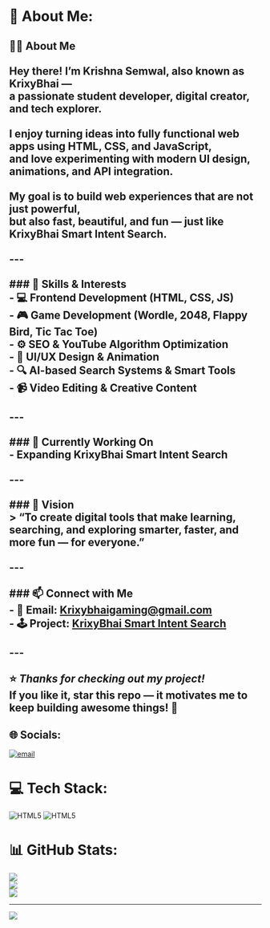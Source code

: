 # 💫 About Me:
## 👨‍💻 About Me<br><br>Hey there! I’m **Krishna Semwal**, also known as **KrixyBhai** —  <br>a passionate **student developer**, **digital creator**, and **tech explorer**.  <br><br>I enjoy turning ideas into fully functional web apps using **HTML, CSS, and JavaScript**,  <br>and love experimenting with **modern UI design, animations, and API integration**.  <br><br>My goal is to build web experiences that are not just powerful,  <br>but also fast, beautiful, and fun — just like **KrixyBhai Smart Intent Search**.  <br><br>---<br><br>### 🧠 Skills & Interests<br>- 💻 Frontend Development (HTML, CSS, JS)<br>- 🎮 Game Development (Wordle, 2048, Flappy Bird, Tic Tac Toe)<br>- ⚙️ SEO & YouTube Algorithm Optimization<br>- 🎨 UI/UX Design & Animation<br>- 🔍 AI-based Search Systems & Smart Tools<br>- 📹 Video Editing & Creative Content  <br><br>---<br><br>### 🌱 Currently Working On<br>- Expanding **KrixyBhai Smart Intent Search** <br><br>---<br><br>### 🚀 Vision<br>> “To create digital tools that make learning, searching, and exploring smarter, faster, and more fun — for everyone.”<br><br>---<br><br>### 📫 Connect with Me<br>- 💬 **Email:** Krixybhaigaming@gmail.com<br>- 🕹️ **Project:** [KrixyBhai Smart Intent Search](#)<br><br>---<br><br>⭐ _Thanks for checking out my project!_  <br>If you like it, **star this repo** — it motivates me to keep building awesome things! 🚀


## 🌐 Socials:
[![email](https://img.shields.io/badge/Email-D14836?logo=gmail&logoColor=white)](mailto:Krixybhaigaming@gmail.com) 

# 💻 Tech Stack:
![HTML5](https://img.shields.io/badge/html5-%23E34F26.svg?style=for-the-badge&logo=html5&logoColor=white) ![HTML5](https://img.shields.io/badge/html5-%23E34F26.svg?style=for-the-badge&logo=html5&logoColor=white)
# 📊 GitHub Stats:
![](https://github-readme-stats.vercel.app/api?username=Krixybhai&theme=dark&hide_border=false&include_all_commits=false&count_private=false)<br/>
![](https://nirzak-streak-stats.vercel.app/?user=Krixybhai&theme=dark&hide_border=false)<br/>
![](https://github-readme-stats.vercel.app/api/top-langs/?username=Krixybhai&theme=dark&hide_border=false&include_all_commits=false&count_private=false&layout=compact)

---
[![](https://visitcount.itsvg.in/api?id=Krixybhai&icon=0&color=0)](https://visitcount.itsvg.in)

<!-- Proudly created with GPRM ( https://gprm.itsvg.in ) -->

